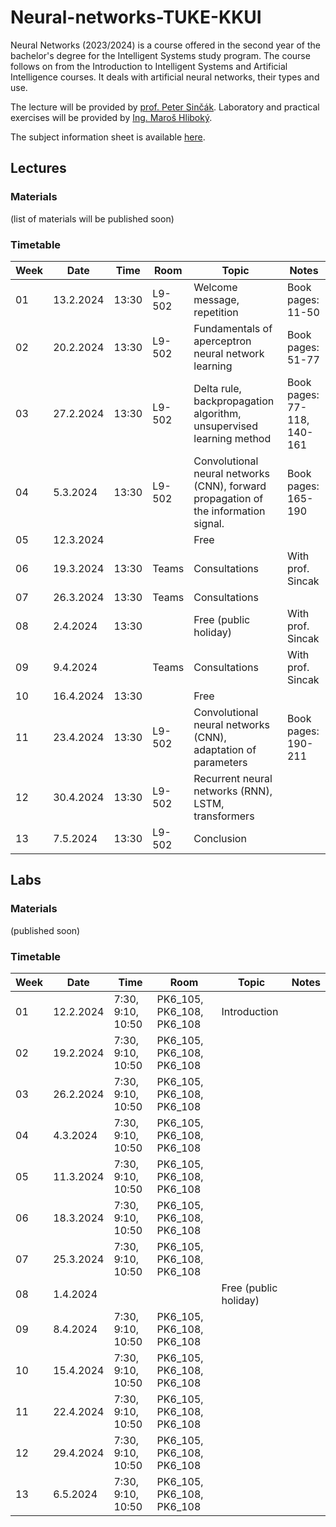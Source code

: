 # Neural-networks-TUKE-KKUI
Neural Networks (2023/2024) is a course offered in the second year of the bachelor's degree for the Intelligent Systems study program. The course follows on from the Introduction to Intelligent Systems and Artificial Intelligence courses. It deals with artificial neural networks, their types and use.

The lecture will be provided by [prof. Peter Sinčák](https://petersincak.com). Laboratory and practical exercises will be provided by [Ing. Maroš Hliboký](https://www.cloudai.sk/people-maroshliboky/).

The subject information sheet is available [here](materials/nn_uni_info.png).

[//]: # (## Contact of members)




## Lectures 

### Materials
(list of materials will be published soon)

### Timetable
| **Week** | **Date**  | **Time** | **Room** | **Topic**                                                                           | **Notes**                   |
|----------|-----------|----------|----------|-------------------------------------------------------------------------------------|-----------------------------|
| 01       | 13.2.2024 | 13:30    | L9-502   | Welcome message, repetition                                                         | Book pages: 11-50           |
| 02       | 20.2.2024 | 13:30    | L9-502   | Fundamentals of aperceptron neural network learning                                 | Book pages: 51-77           |
| 03       | 27.2.2024 | 13:30    | L9-502   | Delta rule, backpropagation algorithm, unsupervised learning method                 | Book pages: 77-118, 140-161 |
| 04       | 5.3.2024  | 13:30    | L9-502   | Convolutional neural networks (CNN), forward propagation of the information signal. | Book pages: 165-190         |
| 05       | 12.3.2024 |          |          | Free                                                                                |                             |
| 06       | 19.3.2024 | 13:30    | Teams    | Consultations                                                                       | With prof. Sincak           |
| 07       | 26.3.2024 | 13:30    | Teams    | Consultations                                                                       |                             |
| 08       | 2.4.2024  | 13:30    |          | Free (public holiday)                                                               | With prof. Sincak           |
| 09       | 9.4.2024  |          | Teams    | Consultations                                                                       | With prof. Sincak           |
| 10       | 16.4.2024 | 13:30    |          | Free                                                                                |                             |
| 11       | 23.4.2024 | 13:30    | L9-502   | Convolutional neural networks (CNN), adaptation of parameters                       | Book pages: 190-211         |
| 12       | 30.4.2024 | 13:30    | L9-502   | Recurrent neural networks (RNN), LSTM, transformers                                 |                             |
| 13       | 7.5.2024  | 13:30    | L9-502   | Conclusion                                                                          |                             |


## Labs

### Materials
(published soon)

### Timetable

| **Week** | **Date**  | **Time**          | **Room**                  | **Topic**             | **Notes** |
|----------|-----------|-------------------|---------------------------|-----------------------|-----------|
| 01       | 12.2.2024 | 7:30, 9:10, 10:50 | PK6_105, PK6_108, PK6_108 | Introduction          |           |
| 02       | 19.2.2024 | 7:30, 9:10, 10:50 | PK6_105, PK6_108, PK6_108 |                       |           |
| 03       | 26.2.2024 | 7:30, 9:10, 10:50 | PK6_105, PK6_108, PK6_108 |                       |           |
| 04       | 4.3.2024  | 7:30, 9:10, 10:50 | PK6_105, PK6_108, PK6_108 |                       |           |
| 05       | 11.3.2024 | 7:30, 9:10, 10:50 | PK6_105, PK6_108, PK6_108 |                       |           |
| 06       | 18.3.2024 | 7:30, 9:10, 10:50 | PK6_105, PK6_108, PK6_108 |                       |           |
| 07       | 25.3.2024 | 7:30, 9:10, 10:50 | PK6_105, PK6_108, PK6_108 |                       |           |
| 08       | 1.4.2024  |                   |                           | Free (public holiday) |           |
| 09       | 8.4.2024  | 7:30, 9:10, 10:50 | PK6_105, PK6_108, PK6_108 |                       |           |
| 10       | 15.4.2024 | 7:30, 9:10, 10:50 | PK6_105, PK6_108, PK6_108 |                       |           |
| 11       | 22.4.2024 | 7:30, 9:10, 10:50 | PK6_105, PK6_108, PK6_108 |                       |           |
| 12       | 29.4.2024 | 7:30, 9:10, 10:50 | PK6_105, PK6_108, PK6_108 |                       |           |
| 13       | 6.5.2024  | 7:30, 9:10, 10:50 | PK6_105, PK6_108, PK6_108 |                       |           |